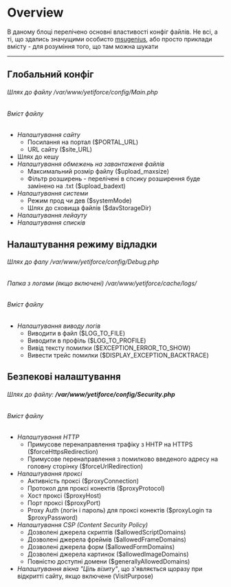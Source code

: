 # Overview

В даному блоці перелічено основні властивості конфіг файлів. Не всі, а ті, що здались значущими особисто [msugenius](https://github.com/msugenius), або просто приклади вмісту - для розуміння того, що там можна шукати

---

## Глобальний конфіг

###### Шлях до файлу  /var/www/yetiforce/config/Main.php
###### Вміст файлу
-  *Налаштування сайту*
	-  Посилання на портал ($PORTAL_URL)
	-  URL сайту ($site_URL)
-  Шлях до кешу
-  *Налаштування обмежень на завантаженя файлів*
	-  Максимальний розмір файлу ($upload_maxsize)
	-  Фільтр розширень - перелічені в спсику розширення буде замінено на .txt ($upload_badext)
- *Налаштування системи*
	-  Режим прод чи дев ($systemMode)
	-  Шлях до сховища файлів ($davStorageDir)
- *Налаштування лейауту*
- *Налаштування списків*


## Налаштування режиму відладки

###### Шлях до фалу /var/www/yetiforce/config/Debug.php
###### Папка з логами (якщо включені)  /var/www/yetiforce/cache/logs/
###### Вміст файлу
-  *Налаштування виводу логів*
	-  Виводити в файл ($LOG_TO_FILE)
	-  Виводити в профіль ($LOG_TO_PROFILE)
	-  Вивід тексту помилки ($EXCEPTION_ERROR_TO_SHOW)
	-  Вивести трейс помилки ($DISPLAY_EXCEPTION_BACKTRACE)


## Безпекові налаштування 

###### Шлях до файлу: **/var/www/yetiforce/config/Security.php**
###### Вміст файлу
- *Налаштування HTTP*
	-  Примусове перенаправлення трафіку з HHTP на HTTPS ($forceHttpsRedirection)
	-  Примусове перенаправлення з помилково введеного адресу на головну сторінку ($forceUrlRedirection)
-  *Налаштування проксі*
	-  Активність проксі ($proxyConnection)
	-  Протокол для проксі конектів ($proxyProtocol)
	-  Хост проксі ($proxyHost)
	-  Порт проксі ($proxyPort)
	-  Proxy Auth (логін і  пароль) для проксі конектів ($proxyLogin та $proxyPassword)
-  *Налаштування CSP (Content Security Policy)*
	-  Дозволені джерела скриптів ($allowedScriptDomains) 
	-  Дозволені джерела фреймів ($allowedFrameDomains)
	-  Дозволені джерела форм ($allowedFormDomains)
	-  Дозволені джерела картинок ($allowedImageDomains)
	-  Повністю доступні домени ($generallyAllowedDomains)
-  *Налаштування вікна "Ціль візиту"*, що з'являється щоразу при відкритті сайту, якщо включене (VisitPurpose)
